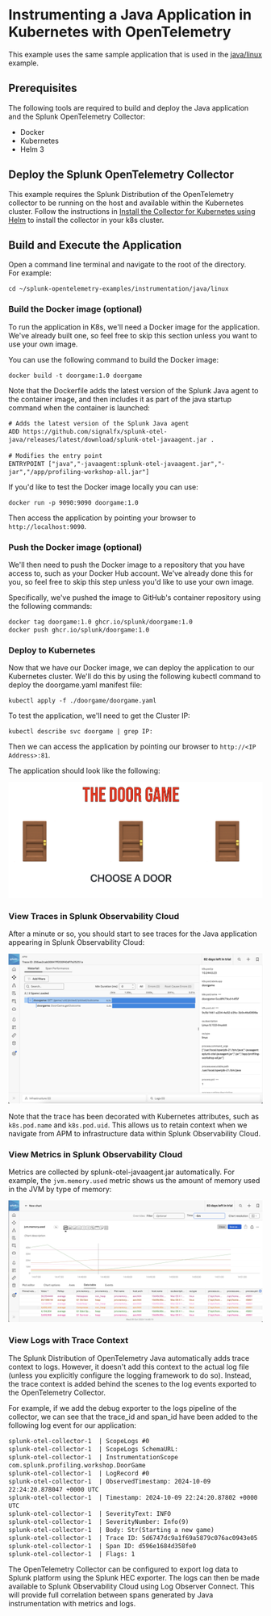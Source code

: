 # Instrumenting a Java Application in Kubernetes with OpenTelemetry

This example uses the same sample application that is used in the 
[java/linux](../linux) example. 

## Prerequisites

The following tools are required to build and deploy the Java application and the 
Splunk OpenTelemetry Collector: 

* Docker
* Kubernetes  
* Helm 3

## Deploy the Splunk OpenTelemetry Collector

This example requires the Splunk Distribution of the OpenTelemetry collector to
be running on the host and available within the Kubernetes cluster.  Follow the
instructions in [Install the Collector for Kubernetes using Helm](https://docs.splunk.com/observability/en/gdi/opentelemetry/collector-kubernetes/install-k8s.html)
to install the collector in your k8s cluster. 

## Build and Execute the Application

Open a command line terminal and navigate to the root of the directory.  
For example:

````
cd ~/splunk-opentelemetry-examples/instrumentation/java/linux
````

### Build the Docker image (optional)

To run the application in K8s, we'll need a Docker image for the application. 
We've already built one, so feel free to skip this section unless you want to use
your own image. 

You can use the following command to build the Docker image: 

````
docker build -t doorgame:1.0 doorgame
````

Note that the Dockerfile adds the latest version of the Splunk Java agent 
to the container image, and then includes it as part of the java startup 
command when the container is launched: 

````
# Adds the latest version of the Splunk Java agent
ADD https://github.com/signalfx/splunk-otel-java/releases/latest/download/splunk-otel-javaagent.jar .

# Modifies the entry point
ENTRYPOINT ["java","-javaagent:splunk-otel-javaagent.jar","-jar","/app/profiling-workshop-all.jar"]
````

If you'd like to test the Docker image locally you can use: 

````
docker run -p 9090:9090 doorgame:1.0 
````

Then access the application by pointing your browser to `http://localhost:9090`. 

### Push the Docker image (optional)

We'll then need to push the Docker image to a repository that you have 
access to, such as your Docker Hub account.  We've already done this for you,
so feel free to skip this step unless you'd like to use your own image.

Specifically, we've pushed the 
image to GitHub's container repository using the following commands: 

````
docker tag doorgame:1.0 ghcr.io/splunk/doorgame:1.0
docker push ghcr.io/splunk/doorgame:1.0
````

### Deploy to Kubernetes

Now that we have our Docker image, we can deploy the application to
our Kubernetes cluster.  We'll do this by using the following 
kubectl command to deploy the doorgame.yaml manifest file: 

````
kubectl apply -f ./doorgame/doorgame.yaml
````

To test the application, we'll need to get the Cluster IP: 

````
kubectl describe svc doorgame | grep IP:
````

Then we can access the application by pointing our browser to `http://<IP Address>:81`. 

The application should look like the following:

![Door Game Entry Screen](../linux/images/door_game_choose_door.png)

### View Traces in Splunk Observability Cloud

After a minute or so, you should start to see traces for the Java application
appearing in Splunk Observability Cloud:

![Trace](./images/trace.png)

Note that the trace has been decorated with Kubernetes attributes, such as `k8s.pod.name` 
and `k8s.pod.uid`.  This allows us to retain context when we navigate from APM to 
infrastructure data within Splunk Observability Cloud. 

### View Metrics in Splunk Observability Cloud

Metrics are collected by splunk-otel-javaagent.jar automatically.  For example,
the `jvm.memory.used` metric shows us the amount of memory used in the JVM
by type of memory:

![JVM Metric Example](../linux/images/metrics.png)

### View Logs with Trace Context

The Splunk Distribution of OpenTelemetry Java automatically adds trace context
to logs. However, it doesn't add this context to the actual log file (unless
you explicitly configure the logging framework to do so).  Instead, the trace
context is added behind the scenes to the log events exported to the
OpenTelemetry Collector.

For example, if we add the debug exporter to the logs pipeline of the collector,
we can see that the trace_id and span_id have been added to the following log event
for our application:

````
splunk-otel-collector-1  | ScopeLogs #0
splunk-otel-collector-1  | ScopeLogs SchemaURL: 
splunk-otel-collector-1  | InstrumentationScope com.splunk.profiling.workshop.DoorGame 
splunk-otel-collector-1  | LogRecord #0
splunk-otel-collector-1  | ObservedTimestamp: 2024-10-09 22:24:20.878047 +0000 UTC
splunk-otel-collector-1  | Timestamp: 2024-10-09 22:24:20.87802 +0000 UTC
splunk-otel-collector-1  | SeverityText: INFO
splunk-otel-collector-1  | SeverityNumber: Info(9)
splunk-otel-collector-1  | Body: Str(Starting a new game)
splunk-otel-collector-1  | Trace ID: 5d6747dc9a1f69a5879c076ac0943e05
splunk-otel-collector-1  | Span ID: d596e1684d358fe0
splunk-otel-collector-1  | Flags: 1
````

The OpenTelemetry Collector can be configured to export log data to
Splunk platform using the Splunk HEC exporter.  The logs can then be made
available to Splunk Observability Cloud using Log Observer Connect.  This will
provide full correlation between spans generated by Java instrumentation
with metrics and logs. 